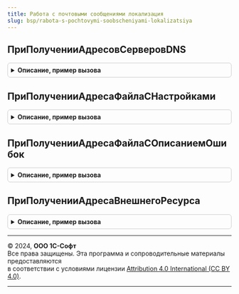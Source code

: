 ```yaml
---
title: Работа с почтовыми сообщениями локализация
slug: bsp/rabota-s-pochtovymi-soobscheniyami-lokalizatsiya
---
```



## ПриПолученииАдресовСерверовDNS
<details style="margin: 1em 0; padding: 0.5em; border: 1px solid #ccc; border-radius: 6px;">

<summary style="font-weight: bold; cursor: pointer;">Описание, пример вызова</summary>

```bsl

// Устанавливает IP-адреса серверов DNS, которые могут использоваться для чтения MX-записей доменов.
//
// Параметры:
//  АдресаСерверовDNS - Массив из Строка - IP-адреса;
//  СтандартнаяОбработка - Булево - установить в Ложь, если в список не требуется добавлять стандартные
//
Процедура ПриПолученииАдресовСерверовDNS(АдресаСерверовDNS, СтандартнаяОбработка) Экспорт
```

Пример вызова
```bsl
РаботаСПочтовымиСообщениямиЛокализация.ПриПолученииАдресовСерверовDNS(АдресаСерверовDNS, СтандартнаяОбработка) 
```
</details>

## ПриПолученииАдресаФайлаСНастройками
<details style="margin: 1em 0; padding: 0.5em; border: 1px solid #ccc; border-radius: 6px;">

<summary style="font-weight: bold; cursor: pointer;">Описание, пример вызова</summary>

```bsl

// Определяет адрес файла с настройками подключения к почтовым серверам.
//
// Параметры:
//  АдресФайла - Строка - URL файла с настройками подключения к почтовым серверам.
//
Процедура ПриПолученииАдресаФайлаСНастройками(АдресФайла) Экспорт
```

Пример вызова
```bsl
РаботаСПочтовымиСообщениямиЛокализация.ПриПолученииАдресаФайлаСНастройками(АдресФайла) 
```
</details>

## ПриПолученииАдресаФайлаСОписаниемОшибок
<details style="margin: 1em 0; padding: 0.5em; border: 1px solid #ccc; border-radius: 6px;">

<summary style="font-weight: bold; cursor: pointer;">Описание, пример вызова</summary>

```bsl

// Определяет адрес файла с описанием ошибок подключения к почтовым серверам.
//
// Параметры:
//  АдресФайла - Строка - URL файла с описанием ошибок подключения к почтовым серверам.
//
Процедура ПриПолученииАдресаФайлаСОписаниемОшибок(АдресФайла) Экспорт
```

Пример вызова
```bsl
РаботаСПочтовымиСообщениямиЛокализация.ПриПолученииАдресаФайлаСОписаниемОшибок(АдресФайла) 
```
</details>

## ПриПолученииАдресаВнешнегоРесурса
<details style="margin: 1em 0; padding: 0.5em; border: 1px solid #ccc; border-radius: 6px;">

<summary style="font-weight: bold; cursor: pointer;">Описание, пример вызова</summary>

```bsl

// Определяет адрес внешнего ресурса для механизма профилей безопасности.
// См. РаботаВБезопасномРежимеПереопределяемый.ПриЗаполненииРазрешенийНаДоступКВнешнимРесурсам.
//
// Параметры:
//  АдресВнешнегоРесурса - Строка - адрес внешнего ресурса.
//
Процедура ПриПолученииАдресаВнешнегоРесурса(АдресВнешнегоРесурса) Экспорт
```

Пример вызова
```bsl
РаботаСПочтовымиСообщениямиЛокализация.ПриПолученииАдресаВнешнегоРесурса(АдресВнешнегоРесурса) 
```
</details>

---

© 2024, **ООО 1С-Софт**  
Все права защищены. Эта программа и сопроводительные материалы предоставляются  
в соответствии с условиями лицензии [Attribution 4.0 International (CC BY 4.0)](https://creativecommons.org/licenses/by/4.0/legalcode).

---

